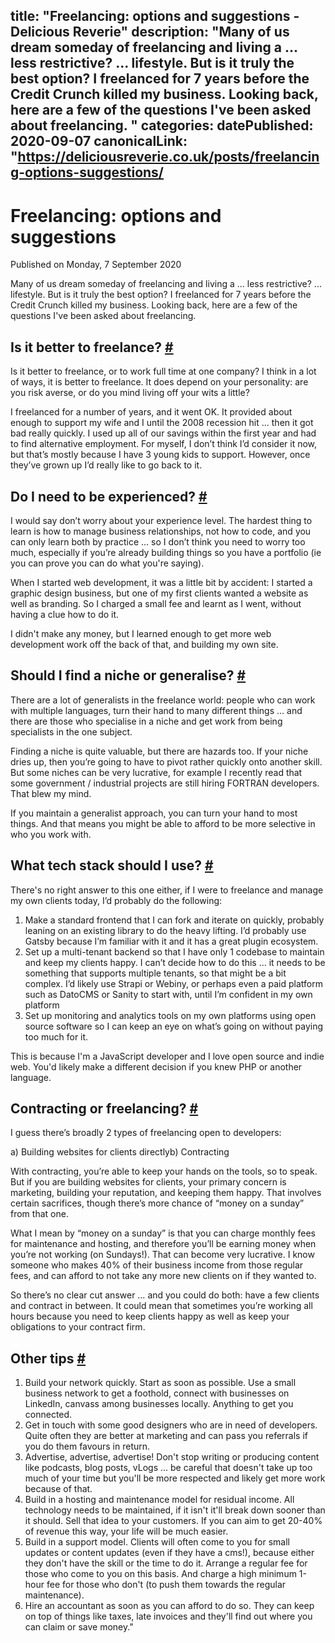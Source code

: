 title: "Freelancing: options and suggestions - Delicious Reverie"
description: "Many of us dream someday of freelancing and living a ... less restrictive? ... lifestyle. But is it truly the best option? I freelanced for 7 years before the Credit Crunch killed my business. Looking back, here are a few of the questions I've been asked about freelancing.
"
categories:
datePublished: 2020-09-07
canonicalLink: "https://deliciousreverie.co.uk/posts/freelancing-options-suggestions/
---
# Freelancing: options and suggestions

Published on Monday, 7 September 2020

Many of us dream someday of freelancing and living a ... less restrictive? ... lifestyle. But is it truly the best option? I freelanced for 7 years before the Credit Crunch killed my business. Looking back, here are a few of the questions I've been asked about freelancing.

## Is it better to freelance? [#](https://deliciousreverie.co.uk/posts/freelancing-options-suggestions/#is-it-better-to-freelance)

Is it better to freelance, or to work full time at one company? I think in a lot of ways, it is better to freelance. It does depend on your personality: are you risk averse, or do you mind living off your wits a little?

I freelanced for a number of years, and it went OK. It provided about enough to support my wife and I until the 2008 recession hit … then it got bad really quickly. I used up all of our savings within the first year and had to find alternative employment. For myself, I don’t think I’d consider it now, but that’s mostly because I have 3 young kids to support. However, once they’ve grown up I’d really like to go back to it.

## Do I need to be experienced? [#](https://deliciousreverie.co.uk/posts/freelancing-options-suggestions/#do-i-need-to-be-experienced)

I would say don’t worry about your experience level. The hardest thing to learn is how to manage business relationships, not how to code, and you can only learn both by practice … so I don’t think you need to worry too much, especially if you’re already building things so you have a portfolio (ie you can prove you can do what you're saying).

When I started web development, it was a little bit by accident: I started a graphic design business, but one of my first clients wanted a website as well as branding. So I charged a small fee and learnt as I went, without having a clue how to do it.

I didn't make any money, but I learned enough to get more web development work off the back of that, and building my own site.

## Should I find a niche or generalise? [#](https://deliciousreverie.co.uk/posts/freelancing-options-suggestions/#should-i-find-a-niche-or-generalise)

There are a lot of generalists in the freelance world: people who can work with multiple languages, turn their hand to many different things ... and there are those who specialise in a niche and get work from being specialists in the one subject.

Finding a niche is quite valuable, but there are hazards too. If your niche dries up, then you’re going to have to pivot rather quickly onto another skill. But some niches can be very lucrative, for example I recently read that some government / industrial projects are still hiring FORTRAN developers. That blew my mind.

If you maintain a generalist approach, you can turn your hand to most things. And that means you might be able to afford to be more selective in who you work with.

## What tech stack should I use? [#](https://deliciousreverie.co.uk/posts/freelancing-options-suggestions/#what-tech-stack-should-i-use)

There's no right answer to this one either, if I were to freelance and manage my own clients today, I’d probably do the following:

1.  Make a standard frontend that I can fork and iterate on quickly, probably leaning on an existing library to do the heavy lifting. I’d probably use Gatsby because I’m familiar with it and it has a great plugin ecosystem.
2.  Set up a multi-tenant backend so that I have only 1 codebase to maintain and keep my clients happy. I can’t decide how to do this ... it needs to be something that supports multiple tenants, so that might be a bit complex. I’d likely use Strapi or Webiny, or perhaps even a paid platform such as DatoCMS or Sanity to start with, until I’m confident in my own platform
3.  Set up monitoring and analytics tools on my own platforms using open source software so I can keep an eye on what’s going on without paying too much for it.

This is because I'm a JavaScript developer and I love open source and indie web. You'd likely make a different decision if you knew PHP or another language.

## Contracting or freelancing? [#](https://deliciousreverie.co.uk/posts/freelancing-options-suggestions/#contracting-or-freelancing)

I guess there’s broadly 2 types of freelancing open to developers:

a) Building websites for clients directlyb) Contracting

With contracting, you’re able to keep your hands on the tools, so to speak. But if you are building websites for clients, your primary concern is marketing, building your reputation, and keeping them happy. That involves certain sacrifices, though there’s more chance of “money on a sunday” from that one.

What I mean by “money on a sunday” is that you can charge monthly fees for maintenance and hosting, and therefore you’ll be earning money when you’re not working (on Sundays!). That can become very lucrative. I know someone who makes 40% of their business income from those regular fees, and can afford to not take any more new clients on if they wanted to.

So there’s no clear cut answer … and you could do both: have a few clients and contract in between. It could mean that sometimes you’re working all hours because you need to keep clients happy as well as keep your obligations to your contract firm.

## Other tips [#](https://deliciousreverie.co.uk/posts/freelancing-options-suggestions/#other-tips)

1.  Build your network quickly. Start as soon as possible. Use a small business network to get a foothold, connect with businesses on LinkedIn, canvass among businesses locally. Anything to get you connected.
2.  Get in touch with some good designers who are in need of developers. Quite often they are better at marketing and can pass you referrals if you do them favours in return.
3.  Advertise, advertise, advertise! Don't stop writing or producing content like podcasts, blog posts, vLogs ... be careful that doesn't take up too much of your time but you'll be more respected and likely get more work because of that.
4.  Build in a hosting and maintenance model for residual income. All technology needs to be maintained, if it isn't it'll break down sooner than it should. Sell that idea to your customers. If you can aim to get 20-40% of revenue this way, your life will be much easier.
5.  Build in a support model. Clients will often come to you for small updates or content updates (even if they have a cms!), because either they don't have the skill or the time to do it. Arrange a regular fee for those who come to you on this basis. And charge a high minimum 1-hour fee for those who don't (to push them towards the regular maintenance).
6.  Hire an accountant as soon as you can afford to do so. They can keep on top of things like taxes, late invoices and they'll find out where you can claim or save money."